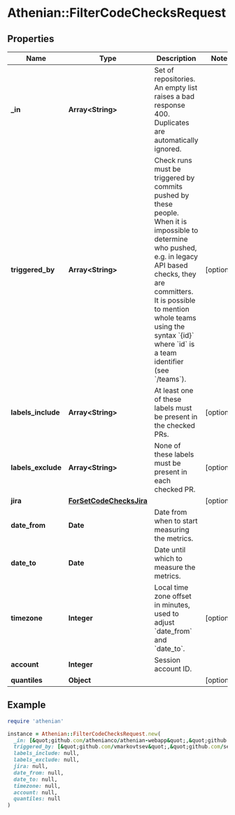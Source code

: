 # Athenian::FilterCodeChecksRequest

## Properties

| Name | Type | Description | Notes |
| ---- | ---- | ----------- | ----- |
| **_in** | **Array&lt;String&gt;** | Set of repositories. An empty list raises a bad response 400. Duplicates are automatically ignored. |  |
| **triggered_by** | **Array&lt;String&gt;** | Check runs must be triggered by commits pushed by these people. When it is impossible to determine who pushed, e.g. in legacy API based checks, they are committers. It is possible to mention whole teams using the syntax &#x60;{id}&#x60; where &#x60;id&#x60; is a team identifier (see &#x60;/teams&#x60;).  | [optional] |
| **labels_include** | **Array&lt;String&gt;** | At least one of these labels must be present in the checked PRs. | [optional] |
| **labels_exclude** | **Array&lt;String&gt;** | None of these labels must be present in each checked PR. | [optional] |
| **jira** | [**ForSetCodeChecksJira**](ForSetCodeChecksJira.md) |  | [optional] |
| **date_from** | **Date** | Date from when to start measuring the metrics. |  |
| **date_to** | **Date** | Date until which to measure the metrics. |  |
| **timezone** | **Integer** | Local time zone offset in minutes, used to adjust &#x60;date_from&#x60; and &#x60;date_to&#x60;. | [optional] |
| **account** | **Integer** | Session account ID. |  |
| **quantiles** | **Object** |  | [optional] |

## Example

```ruby
require 'athenian'

instance = Athenian::FilterCodeChecksRequest.new(
  _in: [&quot;github.com/athenianco/athenian-webapp&quot;,&quot;github.com/athenianco/athenian-api&quot;],
  triggered_by: [&quot;github.com/vmarkovtsev&quot;,&quot;github.com/se7entyse7en&quot;],
  labels_include: null,
  labels_exclude: null,
  jira: null,
  date_from: null,
  date_to: null,
  timezone: null,
  account: null,
  quantiles: null
)
```


